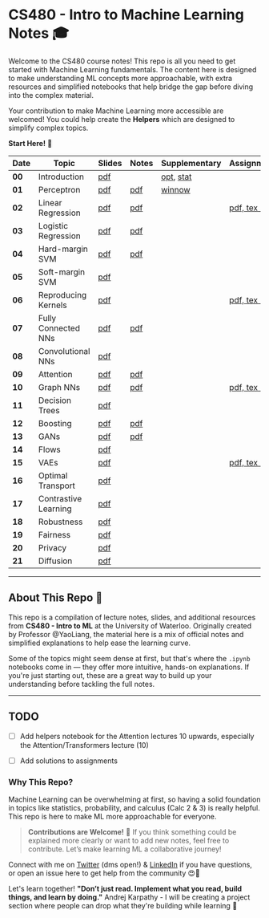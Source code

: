 # CS480 - Intro to Machine Learning Notes 🎓

Welcome to the CS480 course notes! This repo is all you need to get started with Machine Learning fundamentals. The content here is designed to make understanding ML concepts more approachable, with extra resources and simplified notebooks that help bridge the gap before diving into the complex material.

Your contribution to make Machine Learning more accessible are welcomed! You could help create the **Helpers** which are designed to simplify complex topics.

**Start Here!** 🚀


<table>
    <thead>
        <tr>
            <th>Date</th>
            <th>Topic</th>
            <th>Slides</th>
            <th>Notes</th>
            <th>Supplementary</th>
            <th>Assignments</th>
            <th>Helper</th>
        </tr>
    </thead>
    <tbody>
        <tr>
            <td><strong>00</strong></td>
            <td>Introduction</td>
            <td><a href="#">pdf</a></td>
            <td></td>
            <td><a href="#">opt</a>, <a href="#">stat</a></td>
            <td></td>
            <td><a href="#">pdf</a></td>
        </tr>
        <tr>
            <td><strong>01</strong></td>
            <td>Perceptron</td>
            <td><a href="https://github.com/jadechoghari/machine-learning-cs480/blob/main/01-perceptron/480-lec-per.pdf">pdf</a></td>
            <td><a href="https://github.com/jadechoghari/machine-learning-cs480/blob/main/01-perceptron/480-note-per.pdf">pdf</a></td>
            <td><a href="#">winnow</a></td>
            <td></td>
            <td><a href="https://github.com/jadechoghari/machine-learning-cs480/blob/main/01-perceptron/perceptron.ipynb">pdf</a></td>
        </tr>
        <tr>
            <td><strong>02</strong></td>
            <td>Linear Regression</td>
            <td><a href="https://github.com/jadechoghari/machine-learning-cs480/blob/main/02-linreg/480-lec-lin.pdf">pdf</a></td>
            <td><a href="https://github.com/jadechoghari/machine-learning-cs480/blob/main/02-linreg/480-note-lin.pdf">pdf</a></td>
            <td></td>
            <td><a href="https://github.com/jadechoghari/machine-learning-cs480/blob/main/asignments/a1/a1.pdf">pdf, tex (AM)</a></td>
            <td><a href="https://github.com/jadechoghari/machine-learning-cs480/blob/main/02-linreg/linear_regression.ipynb">pdf</a></td>
        </tr>
        <tr>
            <td><strong>03</strong></td>
            <td>Logistic Regression</td>
            <td><a href="https://github.com/jadechoghari/machine-learning-cs480/blob/main/03-logreg/480-lec-log.pdf">pdf</a></td>
            <td><a href="https://github.com/jadechoghari/machine-learning-cs480/blob/main/03-logreg/480-note-log.pdf">pdf</a></td>
            <td></td>
            <td></td>
            <td><a href="https://github.com/jadechoghari/machine-learning-cs480/blob/main/03-logreg/logistic_reg.ipynb">pdf</a></td>
        </tr>
        <tr>
            <td><strong>04</strong></td>
            <td>Hard-margin SVM</td>
            <td><a href="https://github.com/jadechoghari/machine-learning-cs480/blob/main/04-svm/480-lec-svm.pdf">pdf</a></td>
            <td><a href="https://github.com/jadechoghari/machine-learning-cs480/blob/main/04-svm/480-note-svm.pdf">pdf</a></td>
            <td></td>
            <td></td>
            <td><a href="https://github.com/jadechoghari/machine-learning-cs480/blob/main/04-svm/svm.ipynb">pdf</a></td>
        </tr>
        <tr>
            <td><strong>05</strong></td>
            <td>Soft-margin SVM</td>
            <td><a href="https://github.com/jadechoghari/machine-learning-cs480/blob/main/04-svm/480-lec-csvm.pdf">pdf</a></td>
            <td></td>
            <td></td>
            <td></td>
            <td><a href="#">pdf</a></td>
        </tr>
        <tr>
            <td><strong>06</strong></td>
            <td>Reproducing Kernels</td>
            <td><a href="https://github.com/jadechoghari/machine-learning-cs480/blob/main/05-kernels/480-lec-ker.pdf">pdf</a></td>
            <td></td>
            <td></td>
            <td><a href="https://github.com/jadechoghari/machine-learning-cs480/blob/main/asignments/a2/a2.pdf">pdf, tex (SS)</a></td>
            <td><a href="#">pdf</a></td>
        </tr>
        <tr>
            <td><strong>07</strong></td>
            <td>Fully Connected NNs</td>
            <td><a href="https://github.com/jadechoghari/machine-learning-cs480/blob/main/06-autodiff/480-lec-dnn.pdf">pdf</a></td>
            <td><a href="#">pdf</a></td>
            <td></td>
            <td></td>
            <td><a href="#">pdf</a></td>
        </tr>
        <tr>
            <td><strong>08</strong></td>
            <td>Convolutional NNs</td>
            <td><a href="https://github.com/jadechoghari/machine-learning-cs480/blob/main/07-cnn/480-lec-cnn.pdf">pdf</a></td>
            <td></td>
            <td></td>
            <td></td>
            <td><a href="#">pdf</a></td>
        </tr>
        <tr>
            <td><strong>09</strong></td>
            <td>Attention</td>
            <td><a href="https://github.com/jadechoghari/machine-learning-cs480/blob/main/08-attention/480-lec-att.pdf">pdf</a></td>
            <td><a href="https://github.com/jadechoghari/machine-learning-cs480/blob/main/08-attention/480-note-att.pdf">pdf</a></td>
            <td></td>
            <td></td>
            <td><a href="#">pdf</a></td>
        </tr>
        <tr>
            <td><strong>10</strong></td>
            <td>Graph NNs</td>
            <td><a href="https://github.com/jadechoghari/machine-learning-cs480/blob/main/09-gnn/480-lec-gnn.pdf">pdf</a></td>
            <td><a href="https://github.com/jadechoghari/machine-learning-cs480/blob/main/09-gnn/480-lec-gnn.pdf">pdf</a></td>
            <td></td>
            <td><a href="https://github.com/jadechoghari/machine-learning-cs480/blob/main/asignments/a3/a3.pdf">pdf, tex (HL)</a></td>
            <td><a href="#">pdf</a></td>
        </tr>
        <tr>
            <td><strong>11</strong></td>
            <td>Decision Trees</td>
            <td><a href="https://github.com/jadechoghari/machine-learning-cs480/blob/main/10-dec-trees/480-lec-tree.pdf">pdf</a></td>
            <td></td>
            <td></td>
            <td></td>
            <td><a href="#">pdf</a></td>
        </tr>
        <tr>
            <td><strong>12</strong></td>
            <td>Boosting</td>
            <td><a href="https://github.com/jadechoghari/machine-learning-cs480/blob/main/11-boosting/480-lec-ens.pdf">pdf</a></td>
            <td><a href="https://github.com/jadechoghari/machine-learning-cs480/blob/main/11-boosting/480-note-ens.pdf">pdf</a></td>
            <td></td>
            <td></td>
            <td><a href="#">pdf</a></td>
        </tr>
        <tr>
            <td><strong>13</strong></td>
            <td>GANs</td>
            <td><a href="#">pdf</a></td>
            <td><a href="https://github.com/jadechoghari/machine-learning-cs480/blob/main/12-gans/480-note-gan.pdf">pdf</a></td>
            <td></td>
            <td></td>
            <td><a href="#">pdf</a></td>
        </tr>
        <tr>
            <td><strong>14</strong></td>
            <td>Flows</td>
            <td><a href="https://github.com/jadechoghari/machine-learning-cs480/blob/main/13-flows/480-lec-flow.pdf">pdf</a></td>
            <td></td>
            <td></td>
            <td></td>
            <td><a href="#">pdf</a></td>
        </tr>
        <tr>
            <td><strong>15</strong></td>
            <td>VAEs</td>
            <td><a href="https://github.com/jadechoghari/machine-learning-cs480/blob/main/14-vaes/480-lec-vae.pdf">pdf</a></td>
            <td></td>
            <td></td>
            <td><a href="https://github.com/jadechoghari/machine-learning-cs480/blob/main/asignments/a4/a4.pdf">pdf, tex (YL)</a></td>
            <td><a href="#">pdf</a></td>
        </tr>
        <tr>
            <td><strong>16</strong></td>
            <td>Optimal Transport</td>
            <td><a href="https://github.com/jadechoghari/machine-learning-cs480/blob/main/15-optimal-transport/480-lec-ot.pdf">pdf</a></td>
            <td></td>
            <td></td>
            <td></td>
            <td><a href="#">pdf</a></td>
        </tr>
        <tr>
            <td><strong>17</strong></td>
            <td>Contrastive Learning</td>
            <td><a href="https://github.com/jadechoghari/machine-learning-cs480/blob/main/16-contrastive-learning/480-lec-cl.pdf">pdf</a></td>
            <td></td>
            <td></td>
            <td></td>
            <td><a href="#">pdf</a></td>
        </tr>
        <tr>
            <td><strong>18</strong></td>
            <td>Robustness</td>
            <td><a href="https://github.com/jadechoghari/machine-learning-cs480/blob/main/17-robustness/480-lec-rob.pdf">pdf</a></td>
            <td></td>
            <td></td>
            <td></td>
            <td><a href="#">pdf</a></td>
        </tr>
        <tr>
            <td><strong>19</strong></td>
            <td>Fairness</td>
            <td><a href="https://github.com/jadechoghari/machine-learning-cs480/blob/main/18-fairness/480-lec-fair.pdf">pdf</a></td>
            <td></td>
            <td></td>
            <td></td>
            <td><a href="#">pdf</a></td>
        </tr>
        <tr>
            <td><strong>20</strong></td>
            <td>Privacy</td>
            <td><a href="https://github.com/jadechoghari/machine-learning-cs480/blob/main/19-privacy/480-lec-dp.pdf">pdf</a></td>
            <td></td>
            <td></td>
            <td></td>
            <td><a href="#">pdf</a></td>
        </tr>
        <tr>
            <td><strong>21</strong></td>
            <td>Diffusion</td>
            <td><a href="https://github.com/jadechoghari/machine-learning-cs480/blob/main/20-diffusion/480-lec-dm.pdf">pdf</a></td>
            <td></td>
            <td></td>
            <td></td>
            <td><a href="#">pdf</a></td>
        </tr>
    </tbody>
</table>

---

## About This Repo 📘

This repo is a compilation of lecture notes, slides, and additional resources from **CS480 - Intro to ML** at the University of Waterloo. Originally created by Professor @YaoLiang, the material here is a mix of official notes and simplified explanations to help ease the learning curve.

Some of the topics might seem dense at first, but that's where the `.ipynb` notebooks come in — they offer more intuitive, hands-on explanations. If you're just starting out, these are a great way to build up your understanding before tackling the full notes.

---

## TODO

- [ ] Add helpers notebook for the Attention lectures 10 upwards, especially the Attention/Transformers lecture (10)
- [ ] Add solutions to assignments


### Why This Repo?

Machine Learning can be overwhelming at first, so having a solid foundation in topics like statistics, probability, and calculus (Calc 2 & 3) is really helpful. This repo is here to make ML more approachable for everyone.

> **Contributions are Welcome!** 🌱 If you think something could be explained more clearly or want to add new notes, feel free to contribute. Let’s make learning ML a collaborative journey!

Connect with me on [Twitter](https://x.com/jadechoghari) (dms open!) & [LinkedIn](https://www.linkedin.com/in/jadechoghari/) if you have questions, or open an issue here to get help from the community 😍🫶

Let's learn together! **"Don’t just read. Implement what you read, build things, and learn by doing."** Andrej Karpathy - I will be creating a project section where people can drop what they're building while learning 🐣
